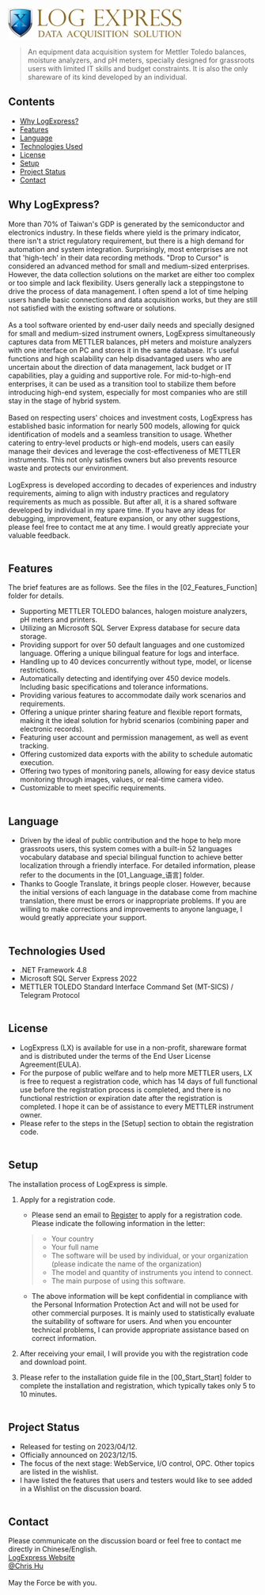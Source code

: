 ![LogExpress logo](./90_image/lx_logo.png)
> An equipment data acquisition system for Mettler Toledo balances, moisture analyzers, and pH meters, specially designed for grassroots users with limited IT skills and budget constraints. It is also the only shareware of its kind developed by an individual.
<!-- Live demo [_here_](https://www.example.com).--> 
## Contents
* [Why LogExpress?](#why-logexpress)
* [Features](#features)
* [Language](#language)
* [Technologies Used](#technologies-used)
* [License](#license)
* [Setup](#setup)
* [Project Status](#project-status)
* [Contact](#contact)
<!--* * [Room for Improvement](#room-for-improvement) -->
<!--* * [Acknowledgements](#acknowledgements) -->
<!--* [Usage](#usage) -->

## Why LogExpress?
More than 70% of Taiwan's GDP is generated by the semiconductor and electronics industry. In these fields where yield is the primary indicator, there isn't a strict regulatory requirement, but there is a high demand for automation and system integration. Surprisingly, most enterprises are not that 'high-tech' in their data recording methods. "Drop to Cursor" is considered an advanced method for small and medium-sized enterprises. However, the data collection solutions on the market are either too complex or too simple and lack flexibility. Users generally lack a steppingstone to drive the process of data management. I often spend a lot of time helping users handle basic connections and data acquisition works, but they are still not satisfied with the existing software or solutions.
<br><br>
As a tool software oriented by end-user daily needs and specially designed for small and medium-sized instrument owners, LogExpress simultaneously captures data from METTLER balances, pH meters and moisture analyzers with one interface on PC and stores it in the same database. It's useful functions and high scalability can help disadvantaged users who are uncertain about the direction of data management, lack budget or IT capabilities, play a guiding and supportive role. For mid-to-high-end enterprises, it can be used as a transition tool to stabilize them before introducing high-end system, especially for most companies who are still stay in the stage of hybrid system. 
<br><br>
Based on respecting users' choices and investment costs, LogExpress has established basic information for nearly 500 models, allowing for quick identification of models and a seamless transition to usage. Whether catering to entry-level products or high-end models, users can easily manage their devices and leverage the cost-effectiveness of METTLER instruments. This not only satisfies owners but also prevents resource waste and protects our environment.
<br><br>
LogExpress is developed according to decades of experiences and industry requirements, aiming to align with industry practices and regulatory requirements as much as possible. But after all, it is a shared software developed by individual in my spare time. If you have any ideas for debugging, improvement, feature expansion, or any other suggestions, please feel free to contact me at any time. I would greatly appreciate your valuable feedback.
<br><br>

## Features
The brief features are as follows. See the files in the [02_Features_Function] folder for details.
- Supporting METTLER TOLEDO balances, halogen moisture analyzers, pH meters and printers.
- Utilizing an Microsoft SQL Server Express database for secure data storage.
- Providing support for over 50 default languages and one customized language. Offering a unique bilingual feature for logs and interface.
- Handling up to 40 devices concurrently without type, model, or license restrictions.
- Automatically detecting and identifying over 450 device models. Including basic specifications and tolerance informations.
- Providing various features to accommodate daily work scenarios and requirements.
- Offering a unique printer sharing feature and flexible report formats, making it the ideal solution for hybrid scenarios (combining paper and electronic records).
- Featuring user account and permission management, as well as event tracking.
- Offering customized data exports with the ability to schedule automatic execution.
- Offering two types of monitoring panels, allowing for easy device status monitoring through images, values, or real-time camera video.
- Customizable to meet specific requirements.
<br><br>

## Language
- Driven by the ideal of public contribution and the hope to help more grassroots users, this system comes with a built-in 52 languages vocabulary database and special bilingual function to achieve better localization through a friendly interface. For detailed information, please refer to the documents in the [01_Language_语言] folder.
- Thanks to Google Translate, it brings people closer. However, because the initial versions of each language in the database come from machine translation, there must be errors or inappropriate problems. If you are willing to make corrections and improvements to anyone language, I would greatly appreciate your support.
<br><br>

## Technologies Used
- .NET Framework 4.8
- Microsoft SQL Server Express 2022
- METTLER TOLEDO Standard Interface Command Set (MT-SICS) / Telegram Protocol
<br><br>

## License
- LogExpress (LX) is available for use in a non-profit, shareware format and is distributed under the terms of the End User License Agreement(EULA).
- For the purpose of public welfare and to help more METTLER users, LX is free to request a registration code, which has 14 days of full functional use before the registration process is completed, and there is no functional restriction or expiration date after the registration is completed. I hope it can be of assistance to every METTLER instrument owner. 
- Please refer to the steps in the [Setup] section to obtain the registration code.
<br><br>

## Setup
The installation process of LogExpress is simple.
1. Apply for a registration code.
    +  Please send an email to [Register](mailto:service@logexpress.tw?subject=Apply%20for%20register%20code) to apply for a registration code. Please indicate the following information in the letter:
      > * Your country
      > * Your full name
      > * The software will be used by individual, or your organization (please indicate the name of the organization)
      > * The model and quantity of instruments you intend to connect.
      > * The main purpose of using this software.

    +  The above information will be kept confidential in compliance with the Personal Information Protection Act and will not be used for other commercial purposes. It is mainly used to statistically evaluate the suitability of software for users. And when you encounter technical problems, I can provide appropriate assistance based on correct information.
2. After receiving your email, I will provide you with the registration code and download point.
3. Please refer to the installation guide file in the [00_Start_Start] folder to complete the installation and registration, which typically takes only 5 to 10 minutes.
<br><br>

## Project Status
- Released for testing on 2023/04/12.
- Officially announced on 2023/12/15.
- The focus of the next stage: WebService, I/O control, OPC. Other topics are listed in the wishlist.
- I have listed the features that users and testers would like to see added in a Wishlist on the discussion board.
<br><br>

## Contact
Please communicate on the discussion board or feel free to contact me directly in Chinese/English.<br>
[LogExpress Website](https://www.logexpress.tw/) <br>
[@Chris Hu](mailto:service@logexpress.tw) <br><br>
May the Force be with you.

<!-- Optional -->
<!-- ## Room for Improvement -->
<!-- Include areas you believe need improvement / could be improved. Also add TODOs for future development. -->
<!-- ## Acknowledgements -->
<!-- Give credit here. -->
<!-- - This project was inspired by... -->
<!-- - This project was based on [this tutorial](https://www.example.com). -->
<!-- - Many thanks to... -->
<!-- ## Usage -->
<!-- How does one go about using it? -->
<!-- Provide various use cases and code examples here. -->
<!-- To do: -->
<!-- - Feature to be added 1 -->
<!-- - Feature to be added 2 -->
<!-- write-your-code-here -->
